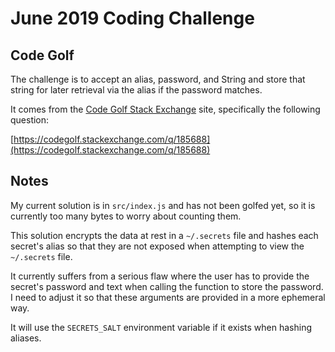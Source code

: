 # June 2019 Coding Challenge

## Code Golf

The challenge is to accept an alias, password, and String and store that string for
later retrieval via the alias if the password matches.

It comes from the [Code Golf Stack Exchange](https://codegolf.stackexchange.com/) site,
specifically the following question:

[https://codegolf.stackexchange.com/q/185688](https://codegolf.stackexchange.com/q/185688)

## Notes

My current solution is in `src/index.js` and has not been golfed yet, so it is currently
too many bytes to worry about counting them.

This solution encrypts the data at rest in a `~/.secrets` file and hashes each secret's
alias so that they are not exposed when attempting to view the `~/.secrets` file.

It currently suffers from a serious flaw where the user has to provide the secret's
password and text when calling the function to store the password. I need to adjust
it so that these arguments are provided in a more ephemeral way.

It will use the `SECRETS_SALT` environment variable if it exists when hashing aliases.
